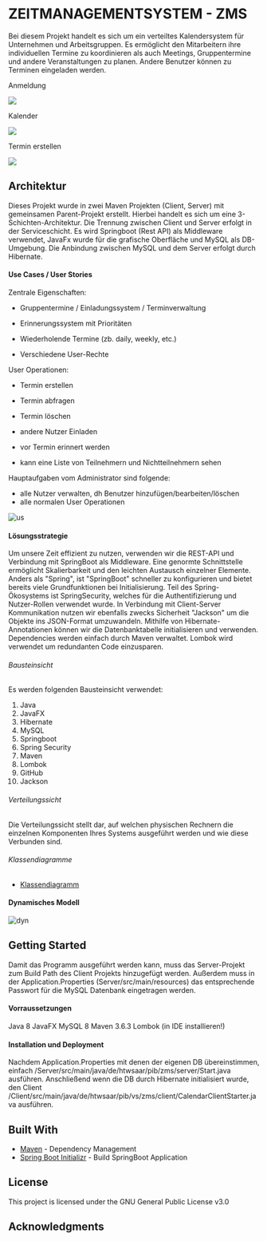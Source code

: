 # ZEITMANAGEMENTSYSTEM - ZMS

Bei diesem Projekt handelt es sich um ein verteiltes Kalendersystem für Unternehmen und Arbeitsgruppen.
Es ermöglicht den Mitarbeitern ihre individuellen Termine zu koordinieren als auch Meetings, Gruppentermine und 
andere Veranstaltungen zu planen.
Andere Benutzer können zu Terminen eingeladen werden.

<p>Anmeldung</p>
<img src ="screenshot/Login.PNG">
<p>Kalender</p>
<img src ="screenshot/Home.PNG">
<p>Termin erstellen</p>
<img src ="screenshot/New Appoint.PNG">

## Architektur
Dieses Projekt wurde in zwei Maven Projekten (Client, Server) mit gemeinsamen Parent-Projekt erstellt.
Hierbei handelt es sich um eine 3-Schichten-Architektur. Die Trennung zwischen Client und Server erfolgt in der
Serviceschicht. 
Es wird Springboot (Rest API) als Middleware verwendet,
JavaFx wurde für die grafische Oberfläche und MySQL als DB-Umgebung.
Die Anbindung zwischen MySQL und dem Server erfolgt durch Hibernate.

#### Use Cases / User Stories

Zentrale Eigenschaften:

- Gruppentermine / Einladungssystem / Terminverwaltung 

- Erinnerungssystem mit Prioritäten 

- Wiederholende Termine (zb. daily, weekly, etc.) 

- Verschiedene User-Rechte

User Operationen:

- Termin erstellen

- Termin abfragen

- Termin löschen

- andere Nutzer Einladen

- vor Termin erinnert werden

- kann eine Liste von Teilnehmern und Nichtteilnehmern sehen

Hauptaufgaben vom Administrator sind folgende:
- alle Nutzer verwalten, dh
	Benutzer hinzufügen/bearbeiten/löschen
- alle normalen User Operationen

![us](https://i.ibb.co/H26GLsn/Use-Case-Diagram1.jpg)


#### Lösungsstrategie
Um unsere Zeit effizient zu nutzen, verwenden wir die REST-API und Verbindung mit SpringBoot als Middleware.
Eine genormte Schnittstelle ermöglicht Skalierbarkeit und den leichten Austausch einzelner Elemente.
Anders als "Spring", ist "SpringBoot" schneller zu konfigurieren und bietet bereits viele Grundfunktionen bei Initialisierung.
Teil des Spring-Ökosystems ist SpringSecurity, welches für die Authentifizierung und Nutzer-Rollen verwendet wurde.
In Verbindung mit Client-Server Kommunikation nutzen wir ebenfalls zwecks Sicherheit "Jackson" um die Objekte ins JSON-Format umzuwandeln.
Mithilfe von Hibernate-Annotationen können wir die Datenbanktabelle initialisieren und verwenden.
Dependencies werden einfach durch Maven verwaltet.
Lombok wird verwendet um redundanten Code einzusparen.


###### Bausteinsicht
 Es werden folgenden Bausteinsicht verwendet:
 1. Java
 2. JavaFX
 3. Hibernate
 4. MySQL
 5. Springboot
 6. Spring Security
 7. Maven
 8. Lombok
 9. GitHub
10. Jackson


###### Verteilungssicht
Die Verteilungssicht stellt dar, auf welchen physischen Rechnern die einzelnen Komponenten Ihres Systems ausgeführt werden und wie diese Verbunden sind.

###### Klassendiagramme
* [Klassendiagramm](https://i.ibb.co/k4zXBGv/Klassendiagramm.png)


#### Dynamisches Modell
![dyn](https://i.ibb.co/hfX9Gvk/Bildschirmfoto-2021-03-22-um-18-18-41.png)

## Getting Started
Damit das Programm ausgeführt werden kann, muss das Server-Projekt zum Build Path des Client Projekts hinzugefügt werden. Außerdem muss in der Application.Properties (Server/src/main/resources) das entsprechende Passwort für die MySQL Datenbank eingetragen werden.

#### Vorraussetzungen
Java 8
JavaFX 
MySQL 8
Maven 3.6.3
Lombok (in IDE installieren!)


#### Installation und Deployment

Nachdem Application.Properties mit denen der eigenen DB übereinstimmen, einfach /Server/src/main/java/de/htwsaar/pib/zms/server/Start.java ausführen.
Anschließend wenn die DB durch Hibernate initialisiert wurde, den Client /Client/src/main/java/de/htwsaar/pib/vs/zms/client/CalendarClientStarter.java ausführen.


## Built With


* [Maven](https://maven.apache.org/) - Dependency Management
* [Spring Boot Initializr](https://start.spring.io) - Build SpringBoot Application

## License

This project is licensed under the GNU General Public License v3.0

## Acknowledgments

